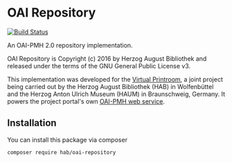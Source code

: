 OAI Repository
==

[![Build Status](https://travis-ci.org/dmj/oai-repository.svg?branch=master)](https://travis-ci.org/dmj/oai-repository)

An OAI-PMH 2.0 repository implementation.

OAI Repository is Copyright (c) 2016 by Herzog August Bibliothek and released
under the terms of the GNU General Public License v3.

This implementation was developed for the
[Virtual Printroom](http://www.virtuelles-kupferstichkabinett.de), a joint
project being carried out by the Herzog August Bibliothek (HAB) in
Wolfenbüttel and the Herzog Anton Ulrich Museum (HAUM) in Braunschweig,
Germany. It powers the project portal's own
[OAI-PMH web service](http://www.virtuelles-kupferstichkabinett.de/service/oai/?verb=Identify).

## Installation

You can install this package via composer

```
composer require hab/oai-repository
```
